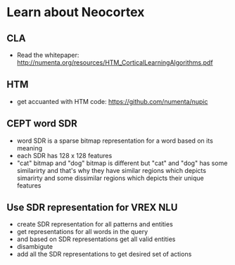 # Learn about Neocortex

## CLA

* Read the whitepaper: http://numenta.org/resources/HTM_CorticalLearningAlgorithms.pdf

## HTM

* get accuanted with HTM code: https://github.com/numenta/nupic

## CEPT word SDR

* word SDR is a sparse bitmap representation for a word based on its meaning
* each SDR has 128 x 128 features 
* "cat" bitmap and "dog" bitmap is different but "cat" and "dog"
    has some similarirty and that's why they have similar regions which
    depicts simarirty and some dissimilar regions which depicts their 
    unique features

## Use SDR representation for VREX NLU

* create SDR representation for all patterns and entities
* get representations for all words in the query
* and based on SDR representations get all valid entities
* disambigute
* add all the SDR representations to get desired set of actions
